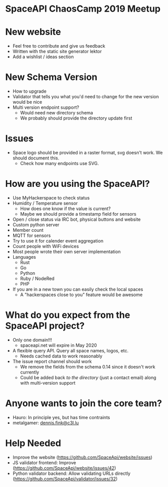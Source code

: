 # SpaceAPI ChaosCamp 2019 Meetup

# New website

 * Feel free to contribute and give us feedback
 * Written with the static site generator lektor
 * Add a wishlist / ideas section

# New Schema Version

 * How to upgrade
 * Validator that tells you what you'd need to change for the new version would be nice
 * Multi version endpoint support?
     * Would need new directory schema
     * We probably should provide the directory update first


# Issues
 * Space logo should be provided in a raster format, svg doesn't work. We should document this.
     * Check how many endpoints use SVG.


# How are you using the SpaceAPI?

 * Use MyHackerspace to check status
 * Humidity / Temperature sensor
     * How does one know if the value is current?
     * Maybe we should provide a timestamp field for sensors
 * Open / close status via IRC bot, physical buttons and website
 * Custom python server
 * Member count
 * MQTT for sensors
 * Try to use it for calender event aggregation
 * Count people with WiFi devices
 * Most people wrote their own server implementation
 * Languages
     * Rust
     * Go
     * Python
     * Ruby / NodeRed
     * PHP
 * If you are in a new town you can easily check the local spaces
     * A "hackerspaces close to you" feature would be awesome
 
# What do you expect from the SpaceAPI project?

 * Only one domain!!!
     * spaceapi.net will expire in May 2020
 * A flexible query API. Query all space names, logos, etc.
     * Needs cached data to work reasonably
 * The issue report channel should work
     * We remove the fields from the schema 0.14 since it doesn't work currently
     * Could be added back *to the directory* (just a contact email) along with multi-version support
 
# Anyone wants to join the core team?

 * Hauro: In principle yes, but has time contraints
 * metalgamer: dennis.fink@c3l.lu

# Help Needed

 * Improve the website (https://github.com/SpaceApi/website/issues)
 * JS validator frontend: Improve (https://github.com/SpaceApi/website/issues/42)
 * Python validator backend: Allow validating URLs directly (https://github.com/SpaceApi/validator/issues/32)
